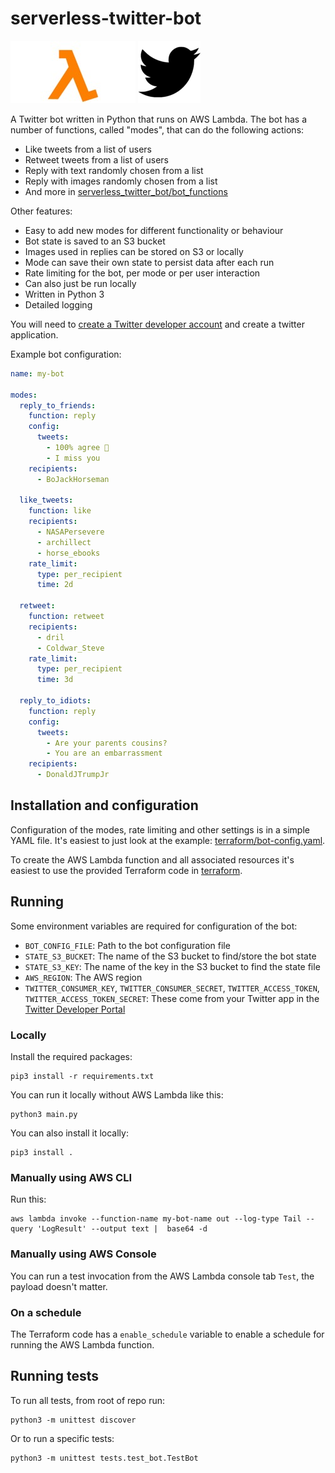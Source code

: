 # serverless-twitter-bot

[![](img/aws-lambda-logo.jpg)](#) [![](img/twitter-logo.png)](#)

A Twitter bot written in Python that runs on AWS Lambda. The bot has a number of functions, called "modes", that can do the following actions:

- Like tweets from a list of users
- Retweet tweets from a list of users
- Reply with text randomly chosen from a list
- Reply with images randomly chosen from a list
- And more in [serverless_twitter_bot/bot_functions](serverless_twitter_bot/bot_functions)

Other features:

- Easy to add new modes for different functionality or behaviour
- Bot state is saved to an S3 bucket
- Images used in replies can be stored on S3 or locally
- Mode can save their own state to persist data after each run
- Rate limiting for the bot, per mode or per user interaction
- Can also just be run locally
- Written in Python 3
- Detailed logging

You will need to [create a Twitter developer account](https://developer.twitter.com/en/apply-for-access) and create a twitter application.

Example bot configuration:

```yaml
name: my-bot

modes:
  reply_to_friends:
    function: reply
    config:
      tweets:
        - 100% agree 💙
        - I miss you
    recipients:
      - BoJackHorseman

  like_tweets:
    function: like
    recipients:
      - NASAPersevere
      - archillect
      - horse_ebooks
    rate_limit:
      type: per_recipient
      time: 2d

  retweet:
    function: retweet
    recipients:
      - dril
      - Coldwar_Steve
    rate_limit:
      type: per_recipient
      time: 3d

  reply_to_idiots:
    function: reply
    config:
      tweets:
        - Are your parents cousins?
        - You are an embarrassment
    recipients:
      - DonaldJTrumpJr
```

## Installation and configuration

Configuration of the modes, rate limiting and other settings is in a simple YAML file. It's easiest to just look at the example: [terraform/bot-config.yaml](terraform/bot-config.yaml).

To create the AWS Lambda function and all associated resources it's easiest to use the provided Terraform code in [terraform](terraform).

## Running

Some environment variables are required for configuration of the bot:

- `BOT_CONFIG_FILE`: Path to the bot configuration file
- `STATE_S3_BUCKET`: The name of the S3 bucket to find/store the bot state
- `STATE_S3_KEY`: The name of the key in the S3 bucket to find the state file
- `AWS_REGION`: The AWS region
- `TWITTER_CONSUMER_KEY`, `TWITTER_CONSUMER_SECRET`, `TWITTER_ACCESS_TOKEN`, `TWITTER_ACCESS_TOKEN_SECRET`: These come from your Twitter app in the [Twitter Developer Portal](https://developer.twitter.com/en/portal/dashboard)

### Locally

Install the required packages:

```
pip3 install -r requirements.txt
```

You can run it locally without AWS Lambda like this:

```
python3 main.py
```

You can also install it locally:

```
pip3 install .
```

### Manually using AWS CLI

Run this:

```
aws lambda invoke --function-name my-bot-name out --log-type Tail --query 'LogResult' --output text |  base64 -d
```

### Manually using AWS Console

You can run a test invocation from the AWS Lambda console tab `Test`, the payload doesn't matter.

### On a schedule

The Terraform code has a `enable_schedule` variable to enable a schedule for running the AWS Lambda function.

## Running tests

To run all tests, from root of repo run:

```
python3 -m unittest discover
```

Or to run a specific tests:

```
python3 -m unittest tests.test_bot.TestBot
```
